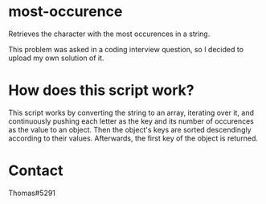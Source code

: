 # most-occurence
Retrieves the character with the most occurences in a string.

This problem was asked in a coding interview question, so I decided to upload my own solution of it.

# How does this script work?
This script works by converting the string to an array, iterating over it, and continuously pushing each letter as the key and its number of occurences as the value to an object. Then the object's keys are sorted descendingly according to their values. Afterwards, the first key of the object is returned.

# Contact
Thomas#5291
